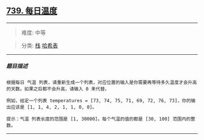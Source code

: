## [739. 每日温度](https://leetcode-cn.com/problems/daily-temperatures/)

---

> 难度: 中等

> 分类:  [栈](https://leetcode-cn.com/tag/stack/)  [哈希表](https://leetcode-cn.com/tag/hash-table/)

---

##### 题目描述

```
根据每日 气温 列表，请重新生成一个列表，对应位置的输入是你需要再等待多久温度才会升高的天数。如果之后都不会升高，请输入 0 来代替。

例如，给定一个列表 temperatures = [73, 74, 75, 71, 69, 72, 76, 73]，你的输出应该是 [1, 1, 4, 2, 1, 1, 0, 0]。

提示：气温 列表长度的范围是 [1, 30000]。每个气温的值的都是 [30, 100] 范围内的整数。

```

---
